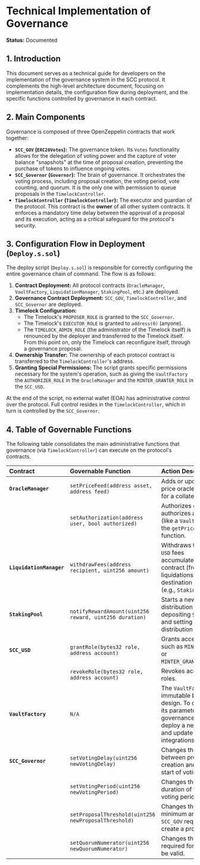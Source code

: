 # Technical Implementation of Governance

**Status:** Documented

## 1. Introduction

This document serves as a technical guide for developers on the implementation of the governance system in the SCC protocol. It complements the high-level architecture document, focusing on implementation details, the configuration flow during deployment, and the specific functions controlled by governance in each contract.

## 2. Main Components

Governance is composed of three OpenZeppelin contracts that work together:

-   **`SCC_GOV` (`ERC20Votes`):** The governance token. Its `Votes` functionality allows for the delegation of voting power and the capture of voter balance "snapshots" at the time of proposal creation, preventing the purchase of tokens to influence ongoing votes.
-   **`SCC_Governor` (`Governor`):** The brain of governance. It orchestrates the voting process, including proposal creation, the voting period, vote counting, and quorum. It is the only one with permission to queue proposals in the `TimelockController`.
-   **`TimelockController` (`TimelockController`):** The executor and guardian of the protocol. This contract is the **owner** of all other system contracts. It enforces a mandatory time delay between the approval of a proposal and its execution, acting as a critical safeguard for the protocol's security.

## 3. Configuration Flow in Deployment (`Deploy.s.sol`)

The deploy script (`Deploy.s.sol`) is responsible for correctly configuring the entire governance chain of command. The flow is as follows:

1.  **Contract Deployment:** All protocol contracts (`OracleManager`, `VaultFactory`, `LiquidationManager`, `StakingPool`, etc.) are deployed.
2.  **Governance Contract Deployment:** `SCC_GOV`, `TimelockController`, and `SCC_Governor` are deployed.
3.  **Timelock Configuration:**
    *   The Timelock's `PROPOSER_ROLE` is granted to the `SCC_Governor`.
    *   The Timelock's `EXECUTOR_ROLE` is granted to `address(0)` (anyone).
    *   The `TIMELOCK_ADMIN_ROLE` (the administrator of the Timelock itself) is renounced by the deployer and transferred to the Timelock itself. From this point on, only the Timelock can reconfigure itself, through a governance proposal.
4.  **Ownership Transfer:** The ownership of each protocol contract is transferred to the `TimelockController`'s address.
5.  **Granting Special Permissions:** The script grants specific permissions necessary for the system's operation, such as giving the `VaultFactory` the `AUTHORIZER_ROLE` in the `OracleManager` and the `MINTER_GRANTER_ROLE` in the `SCC_USD`.

At the end of the script, no external wallet (EOA) has administrative control over the protocol. Full control resides in the `TimelockController`, which in turn is controlled by the `SCC_Governor`.

## 4. Table of Governable Functions

The following table consolidates the main administrative functions that governance (via `TimelockController`) can execute on the protocol's contracts.

| Contract | Governable Function | Action Description |
| :--- | :--- | :--- |
| **`OracleManager`** | `setPriceFeed(address asset, address feed)` | Adds or updates the price oracle address for a collateral asset. |
| | `setAuthorization(address user, bool authorized)` | Authorizes or de-authorizes a contract (like a `Vault`) to use the `getPrice` function. |
| **`LiquidationManager`** | `withdrawFees(address recipient, uint256 amount)` | Withdraws the `SCC-USD` fees accumulated in the contract (from liquidations) to a destination address (e.g., `StakingPool`). |
| **`StakingPool`** | `notifyRewardAmount(uint256 reward, uint256 duration)` | Starts a new reward distribution period, depositing `SCC-USD` and setting the distribution duration. |
| **`SCC_USD`** | `grantRole(bytes32 role, address account)` | Grants access roles, such as `MINTER_ROLE` or `MINTER_GRANTER_ROLE`. |
| | `revokeRole(bytes32 role, address account)` | Revokes access roles. |
| **`VaultFactory`** | `N/A` | The `VaultFactory` is immutable by design. To change its parameters, governance must deploy a new factory and update the integrations. |
| **`SCC_Governor`** | `setVotingDelay(uint256 newVotingDelay)` | Changes the delay between proposal creation and the start of voting. |
| | `setVotingPeriod(uint256 newVotingPeriod)` | Changes the duration of the voting period. |
| | `setProposalThreshold(uint256 newProposalThreshold)` | Changes the minimum amount of `SCC_GOV` required to create a proposal. |
| | `setQuorumNumerator(uint256 newQuorumNumerator)` | Changes the quorum required for a vote to be valid. |